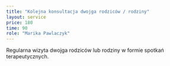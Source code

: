 ```yaml
---
title: "Kolejna konsultacja dwojga rodziców / rodziny"
layout: service
price: 180
time: 90
role: "Marika Pawlaczyk"
---
```


Regularna wizyta dwojga rodziców lub rodziny w formie spotkań terapeutycznych.

